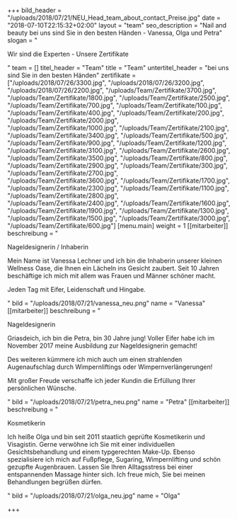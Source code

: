 +++
bild_header = "/uploads/2018/07/21/NEU_Head_team_about_contact_Preise.jpg"
date = "2018-07-10T22:15:32+02:00"
layout = "team"
seo_description = "Nail and beauty bei uns sind Sie in den besten Händen - Vanessa, Olga und Petra"
slogan = "<p>Wir sind die Experten - Unsere Zertifikate </p>"
team = []
titel_header = "Team"
title = "Team"
untertitel_header = "bei uns sind Sie in den besten Händen"
zertifikate = ["/uploads/2018/07/26/3300.jpg", "/uploads/2018/07/26/3200.jpg", "/uploads/2018/07/26/2200.jpg", "/uploads/Team/Zertifikate/3700.jpg", "/uploads/Team/Zertifikate/1800.jpg", "/uploads/Team/Zertifikate/2500.jpg", "/uploads/Team/Zertifikate/700.jpg", "/uploads/Team/Zertifikate/100.jpg", "/uploads/Team/Zertifikate/400.jpg", "/uploads/Team/Zertifikate/200.jpg", "/uploads/Team/Zertifikate/2000.jpg", "/uploads/Team/Zertifikate/1000.jpg", "/uploads/Team/Zertifikate/2100.jpg", "/uploads/Team/Zertifikate/3400.jpg", "/uploads/Team/Zertifikate/500.jpg", "/uploads/Team/Zertifikate/900.jpg", "/uploads/Team/Zertifikate/1200.jpg", "/uploads/Team/Zertifikate/3100.jpg", "/uploads/Team/Zertifikate/2600.jpg", "/uploads/Team/Zertifikate/3500.jpg", "/uploads/Team/Zertifikate/800.jpg", "/uploads/Team/Zertifikate/2900.jpg", "/uploads/Team/Zertifikate/300.jpg", "/uploads/Team/Zertifikate/2700.jpg", "/uploads/Team/Zertifikate/3600.jpg", "/uploads/Team/Zertifikate/1700.jpg", "/uploads/Team/Zertifikate/2300.jpg", "/uploads/Team/Zertifikate/1100.jpg", "/uploads/Team/Zertifikate/2800.jpg", "/uploads/Team/Zertifikate/2400.jpg", "/uploads/Team/Zertifikate/1600.jpg", "/uploads/Team/Zertifikate/1900.jpg", "/uploads/Team/Zertifikate/1300.jpg", "/uploads/Team/Zertifikate/1500.jpg", "/uploads/Team/Zertifikate/3000.jpg", "/uploads/Team/Zertifikate/600.jpg"]
[menu.main]
weight = 1
[[mitarbeiter]]
beschreibung = "<p>Nageldesignerin / Inhaberin</p><p>Mein Name ist Vanessa Lechner und ich bin die Inhaberin unserer kleinen Wellness Oase, die Ihnen ein Lächeln ins Gesicht zaubert. Seit 10 Jahren beschäftige ich mich mit allem was Frauen und Männer schöner macht. </p><p>Jeden Tag mit Eifer, Leidenschaft und Hingabe.</p>"
bild = "/uploads/2018/07/21/vanessa_neu.png"
name = "Vanessa"
[[mitarbeiter]]
beschreibung = "<p>Nageldesignerin</p><p>Griasdeich, ich bin die Petra, bin 30 Jahre jung! Voller Eifer habe ich im November 2017 meine Ausbildung zur Nageldesignerin gemacht! </p><p>Des weiteren kümmere ich mich auch um einen strahlenden Augenaufschlag durch Wimpernliftings oder Wimpernverlängerungen! </p><p>Mit großer Freude verschaffe ich jeder Kundin die Erfüllung Ihrer persönlichen Wünsche.</p>"
bild = "/uploads/2018/07/21/petra_neu.png"
name = "Petra"
[[mitarbeiter]]
beschreibung = "<p>Kosmetikerin</p><p>Ich heiße Olga und bin seit 2011 staatlich geprüfte Kosmetikerin und Visagistin. Gerne verwöhne ich Sie mit einer individuellen Gesichtsbehandlung und einem typgerechten Make-Up. Ebenso spezialisiere ich mich auf Fußpflege, Sugaring, Wimpernlifting und schön gezupfte Augenbrauen. Lassen Sie Ihren Alltagsstress bei einer entspannenden Massage hinter sich.  Ich freue mich, Sie bei meinen Behandlungen begrüßen dürfen.</p>"
bild = "/uploads/2018/07/21/olga_neu.jpg"
name = "Olga"

+++
